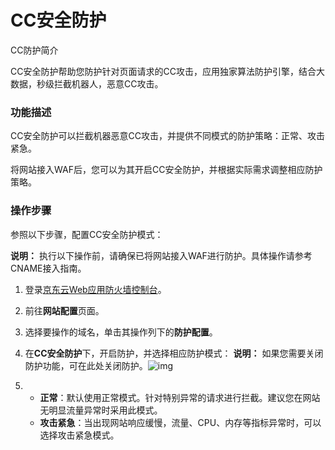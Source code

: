 # CC安全防护

CC防护简介

CC安全防护帮助您防护针对页面请求的CC攻击，应用独家算法防护引擎，结合大数据，秒级拦截机器人，恶意CC攻击。

### **功能描述**

CC安全防护可以拦截机器恶意CC攻击，并提供不同模式的防护策略：正常、攻击紧急。

将网站接入WAF后，您可以为其开启CC安全防护，并根据实际需求调整相应防护策略。

### **操作步骤**

参照以下步骤，配置CC安全防护模式：

**说明：** 执行以下操作前，请确保已将网站接入WAF进行防护。具体操作请参考CNAME接入指南。

1. 登录[京东云Web应用防火墙控制台](https://cloudwaf-console.jdcloud.com)。

2. 前往**网站配置**页面。

3. 选择要操作的域名，单击其操作列下的**防护配置**。

4. 在**CC安全防护**下，开启防护，并选择相应防护模式： 
         **说明：** 如果您需要关闭防护功能，可在此处关闭防护。![img](https://github.com/jdcloudcom/cn/blob/edit/image/waf-img/cc-web1.png)

5. - **正常**：默认使用正常模式。针对特别异常的请求进行拦截。建议您在网站无明显流量异常时采用此模式。
   - **攻击紧急**：当出现网站响应缓慢，流量、CPU、内存等指标异常时，可以选择攻击紧急模式。


 
